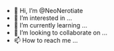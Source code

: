 - 👋 Hi, I’m @NeoNerotiate
- 👀 I’m interested in ...
- 🌱 I’m currently learning ...
- 💞️ I’m looking to collaborate on ...
- 📫 How to reach me ...

<!---
NeoNerotiate/NeoNerotiate is a ✨ special ✨ repository because its `README.md` (this file) appears on your GitHub profile.
You can click the Preview link to take a look at your changes.
--->
